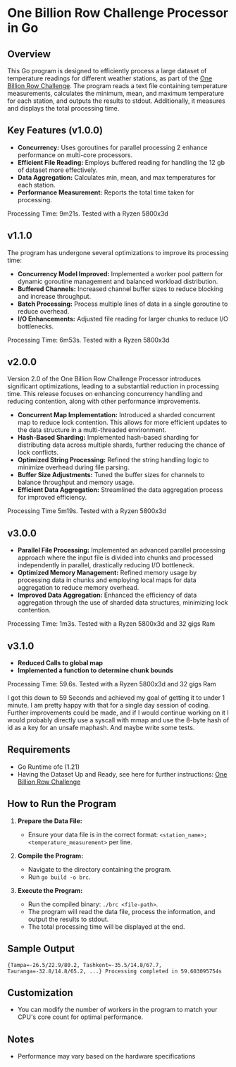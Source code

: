 # One Billion Row Challenge Processor in Go

## Overview

This Go program is designed to efficiently process a large dataset of temperature readings for different weather stations, as part of the [One Billion Row Challenge](https://github.com/gunnarmorling/1brc). The program reads a text file containing temperature measurements, calculates the minimum, mean, and maximum temperature for each station, and outputs the results to stdout. Additionally, it measures and displays the total processing time.

## Key Features (v1.0.0)

- **Concurrency:** Uses goroutines for parallel processing 2 enhance performance on multi-core processors.
- **Efficient File Reading:** Employs buffered reading for handling the 12 gb of dataset more effectively.
- **Data Aggregation:** Calculates min, mean, and max temperatures for each station.
- **Performance Measurement:** Reports the total time taken for processing.

Processing Time: 9m21s. Tested with a Ryzen 5800x3d

## v1.1.0

The program has undergone several optimizations to improve its processing time:

- **Concurrency Model Improved:** Implemented a worker pool pattern for dynamic goroutine management and balanced workload distribution.
- **Buffered Channels:** Increased channel buffer sizes to reduce blocking and increase throughput.
- **Batch Processing:** Process multiple lines of data in a single goroutine to reduce overhead.
- **I/O Enhancements:** Adjusted file reading for larger chunks to reduce I/O bottlenecks.

Processing Time: 6m53s. Tested with a Ryzen 5800x3d

## v2.0.0

Version 2.0 of the One Billion Row Challenge Processor introduces significant optimizations, leading to a substantial reduction in processing time. This release focuses on enhancing concurrency handling and reducing contention, along with other performance improvements.

- **Concurrent Map Implementation:** Introduced a sharded concurrent map to reduce lock contention. This allows for more efficient updates to the data structure in a multi-threaded environment.
- **Hash-Based Sharding:** Implemented hash-based sharding for distributing data across multiple shards, further reducing the chance of lock conflicts.
- **Optimized String Processing:** Refined the string handling logic to minimize overhead during file parsing.
- **Buffer Size Adjustments:** Tuned the buffer sizes for channels to balance throughput and memory usage.
- **Efficient Data Aggregation:** Streamlined the data aggregation process for improved efficiency.

Processing Time 5m19s. Tested with a Ryzen 5800x3d

## v3.0.0

- **Parallel File Processing:** Implemented an advanced parallel processing approach where the input file is divided into chunks and processed independently in parallel, drastically reducing I/O bottleneck.
- **Optimized Memory Management:** Refined memory usage by processing data in chunks and employing local maps for data aggregation to reduce memory overhead.
- **Improved Data Aggregation:** Enhanced the efficiency of data aggregation through the use of sharded data structures, minimizing lock contention.

Processing Time: 1m3s. Tested with a Ryzen 5800x3d and 32 gigs Ram

## v3.1.0

- **Reduced Calls to global map**
- **Implemented a function to determine chunk bounds**

Processing Time: 59.6s. Tested with a Ryzen 5800x3d and 32 gigs Ram

I got this down to 59 Seconds and achieved my goal of getting it to under 1 minute. I am pretty happy with that for a single day session of coding. Further improvements could be made, and if I would continue working on it I would probably directly use a syscall with mmap and use the 8-byte hash of id as a key for an unsafe maphash. And maybe write some tests.

## Requirements

- Go Runtime ofc (1.21)
- Having the Dataset Up and Ready, see here for further instructions: [One Billion Row Challenge](https://github.com/gunnarmorling/1brc)

## How to Run the Program

1. **Prepare the Data File:**
   - Ensure your data file is in the correct format: `<station_name>;<temperature_measurement>` per line.

2. **Compile the Program:**
   - Navigate to the directory containing the program.
   - Run `go build -o brc`.

3. **Execute the Program:**
   - Run the compiled binary: `./brc <file-path>`.
   - The program will read the data file, process the information, and output the results to stdout.
   - The total processing time will be displayed at the end.

## Sample Output

`
{Tampa=-26.5/22.9/80.2, Tashkent=-35.5/14.8/67.7, Tauranga=-32.8/14.8/65.2, ...}
Processing completed in 59.603095754s
`

## Customization

- You can modify the number of workers in the program to match your CPU's core count for optimal performance.

## Notes

- Performance may vary based on the hardware specifications
